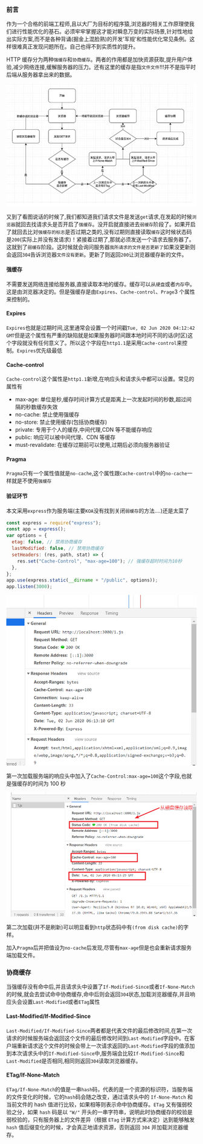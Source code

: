 ### 前言

作为一个合格的前端工程师,且以大厂为目标的程序猿,浏览器的相关工作原理使我们进行性能优化的基石。必须牢牢掌握这才能对瞬息万变的实际场景,针对性地给出实际方案,而不是各种背诵(掘金上混脸熟)的开发'军规'和性能优化常见条例。这样很难真正发现问题所在。自己也得不到实质性的提升。

HTTP 缓存分为两种`强缓存`和`协商缓存`。两者的作用都是加快资源获取,提升用户体验,减少网络连接,缓解服务器的压力。还有这里的缓存是指`文件文件`!!!并不是指平时后端从服务器拿出来的数据。

![1.png](./imgs/1.png)

又到了看图说话的时候了,我们都知道我们请求文件是发送`get`请求,在发起的时候`浏览器`就回去找请求头是否开启了`强缓存`。没开启就直接进去`弱缓存`阶段了。如果开启了就回去比对`强缓存的标志`是否过期之类的,没有过期则直接读取`缓存`这时候状态码是`200`(实际上并没有发请求)！紧接着过期了,那就必须发送一个请求去服务器了。这就到了`弱缓存`阶段。这时候就会询问服务器`我所请求的文件是否更新了`如果没更新则会返回`304`告诉浏览器`文件没有更新`。更新了则返回`200`让浏览器缓存新的文件。

#### 强缓存

不需要发送网络连接给服务器,直接读取本地的缓存。缓存可以从`硬盘`或者`内存`中。这是由浏览器决定的。但是强缓存是由`Expires`、`Cache-control`、`Prage`3 个属性来控制的。

#### Expires

`Expires`也就是过期时间,这里通常会设置一个时间戳`Tue, 02 Jun 2020 04:12:42 GMT`但是这个属性有严重的缺陷就是如果服务器时间跟本地时间不同的话(时区)这个字段就没有任何意义了。所以这个字段在`http1.1`是采用`Cache-control`来控制。`Expires`优先级最低

#### Cache-control

`Cache-control`这个属性是`http1.1`新增,在响应头和请求头中都可以设置。常见的属性有

- max-age: 单位是秒,缓存时间计算方式是距离上一次发起时间的秒数,超过间隔的秒数缓存失效
- no-cache: 禁止使用强缓存
- no-store: 禁止使用缓存(包括协商缓存)
- private: 专用于个人的缓存,中间代理,CDN 等不能缓存响应
- public: 响应可以被中间代理、CDN 等缓存
- must-revalidate: 在缓存过期前可以使用,过期后必须向服务器验证

#### Pragma

`Pragma`只有一个属性值就是`no-cache`,这个属性跟`Cache-control`中的`no-cache`一样就是不使用`强缓存`

#### 验证环节

本文采用`express`作为服务端(主要`KOA`没有找到关闭`弱缓存`的方法....)还是太菜了

```javascript
const express = require("express");
const app = express();
var options = {
  etag: false, // 禁用协商缓存
  lastModified: false, // 禁用协商缓存
  setHeaders: (res, path, stat) => {
    res.set("Cache-Control", "max-age=100"); // 强缓存超时时间为10秒
  },
};
app.use(express.static(__dirname + "/public", options));
app.listen(3000);
```

![3.png](./imgs/2.png)

第一次加载服务端的响应头中加入了`Cache-Control:max-age=100`这个字段,也就是强缓存的时间为 100 秒

![4.png](./imgs/3.png)

第二次加载(并不是刷新)可以明显看到`http`状态码中有`(from disk cache)`的字样。

加入`Pragma`后并把值设为`no-cache`后发现,尽管有`max-age`但是也会重新请求服务端加载文件。

### 协商缓存

当强缓存没有命中后,并且请求头中设置了`If-Modified-Since`或者`If-None-Match`的时候,就会去尝试命中协商缓存,命中后则会返回`304`状态,加载浏览器缓存,并且响应头会设置`Last-Modified`或者`ETag`属性

#### Last-Modified/If-Modified-Since

`Last-Modified/If-Modified-Since`两者都是代表文件的最后修改时间,在第一次请求的时候服务端会返回这个文件的最后修改时间到`Last-Modified`字段中。在客户端重新请求这个文件的时候会带上一次请求返回的`Last-Modified`字段的值添加到本次请求头中的`If-Modified-Since`中,服务端会比较`If-Modified-Since`和`Last-Modified`是否相同,相同则返回`304`读取浏览器缓存。

#### ETag/If-None-Match

`ETag/If-None-Match`的值是一串`hash`码，代表的是一个资源的标识符，当服务端的文件变化的时候，它的`hash`码会随之改变，通过请求头中的 `If-None-Match` 和当前文件的 hash 值进行比较，如果相等则表示命中协商缓存。`ETag` 又有强弱校验之分，如果 `hash` 码是以 `"W/"` 开头的一串字符串，说明此时协商缓存的校验是弱校验的，只有服务器上的文件差异（根据 `ETag` 计算方式来决定）达到能够触发 `hash` 值后缀变化的时候，才会真正地请求资源，否则返回 `304` 并加载浏览器缓存。

